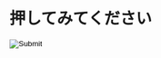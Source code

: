 <!DOCTYPE html>
<html>
    <head>
        <meta charset="UTF-8">
        <title>出る出る出る.mp3</title>
    </head>
    <body>
        <p><h1>押してみてください</h1></p>
        <script>
            var audio = new Audio("deruderuderu.mp3");
            audio.oncanplaythrough = function ( ) { }
            audio.onended = function ( ) { }
            </script> <input type="image" src="Screenshot_3.jpg" onclick="audio.play ( )">
    </body>
</html>
